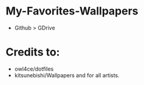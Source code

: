 # My-Favorites-Wallpapers
* Github > GDrive

# Credits to:
* owl4ce/dotfiles
* kitsunebishi/Wallpapers
and for all artists.
